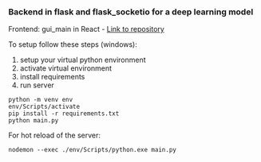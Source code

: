 ### Backend in flask and flask_socketio for a deep learning model

Frontend: gui_main in React - [Link to repository](https://github.com/ankur-mitt/gui_main)

To setup follow these steps (windows):
1. setup your virtual python environment
2. activate virtual environment
3. install requirements
4. run server

```
python -m venv env
env/Scripts/activate
pip install -r requirements.txt
python main.py
```

For hot reload of the server:

```
nodemon --exec ./env/Scripts/python.exe main.py
```
